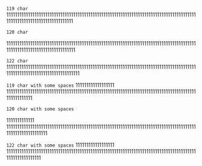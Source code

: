 `119 char`
11111111111111111111111111111111111111111111111111111111111111111111111111111111111111111111111111111111111111111111111

`120 char`

111111111111111111111111111111111111111111111111111111111111111111111111111111111111111111111111111111111111111111111111

`122 char`
11111111111111111111111111111111111111111111111111111111111111111111111111111111111111111111111111111111111111111111111111

`119 char with some spaces`
111111111111111111 1111111111111111111111111111111111111111111111111111111111111111111111111111111111111111111111111111

`120 char with some spaces`

1111111111111 11111111111111111111111111111111111111111111111111111111111111111111111111111111111111111111111111111111111

`122 char with some spaces`
111111111111111111 11111111111111111111111111111111111111111111111111111111111111111111111111111111111111111111111111111111
